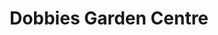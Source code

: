 ---
title: "Dobbies Garden Centre"
url: /chester-le-street/dobbies-garden-centre/
shop: Garten-Center
---